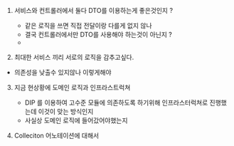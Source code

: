 
1. 서비스와 컨트롤러에서 둘다 DTO를 이용하는게 좋은것인지 ?
   - 같은 로직을 쓰면 직접 전달이랑 다를게 없지 않나 
   - 결국 컨트롤러에서만 DTO를 사용해야 하는것이 아닌지 ? 
   - 

2.  최대한 서비스 끼리 서로의 로직을 감추고싶다.
   - 의존성을 낮출수 있지않나 이렇게해야 


3. 지금 현상황에 도메인 로직과 인프라스트럭쳐 
   - DIP 를 이용하여 고수준 모듈에 의존하도록 하기위해 인프라스터럭쳐로 진행했는데 이것이 맞는 방식인지 
   - 사실상 도메인 로직에 들어갔어야했는지 

4.  Colleciton 어노테이션에 대해서
